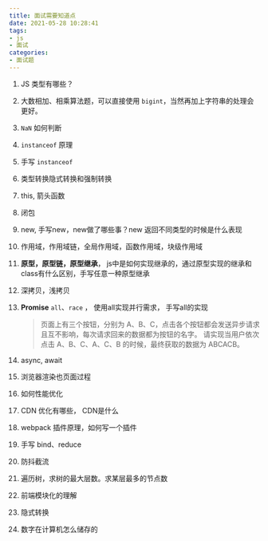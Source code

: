 ```yaml
---
title: 面试需要知道点
date: 2021-05-28 10:28:41
tags:
- js
- 面试
categories:
- 面试题
---
```




1. JS 类型有哪些？

2. 大数相加、相乘算法题，可以直接使用 `bigint`，当然再加上字符串的处理会更好。

3. `NaN` 如何判断

4. `instanceof` 原理

5. 手写 `instanceof`

6. 类型转换隐式转换和强制转换

7. this, 箭头函数

8. 闭包

9. new, 手写new，new做了哪些事？new 返回不同类型的时候是什么表现

10. 作用域，作用域链，全局作用域，函数作用域，块级作用域

11. **原型，原型链，原型继承**， js中是如何实现继承的，通过原型实现的继承和class有什么区别，手写任意一种原型继承

12. 深拷贝，浅拷贝

13. **Promise**  `all`、`race` ， 使用all实现并行需求， 手写all的实现

    > 页面上有三个按钮，分别为 A、B、C，点击各个按钮都会发送异步请求且互不影响，每次请求回来的数据都为按钮的名字。 请实现当用户依次点击 A、B、C、A、C、B 的时候，最终获取的数据为 ABCACB。

14. async, await

15. 浏览器渲染也页面过程

16. 如何性能优化

17. CDN 优化有哪些， CDN是什么

18. webpack 插件原理，如何写一个插件

19. 手写 bind、reduce

20. 防抖截流

21. 遍历树，求树的最大层数。求某层最多的节点数

22. 前端模块化的理解

23. 隐式转换

24. 数字在计算机怎么储存的